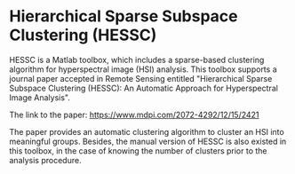 # Hierarchical Sparse Subspace Clustering (HESSC)

HESSC is a Matlab toolbox, which includes a sparse-based clustering algorithm for hyperspectral image (HSI) analysis. This toolbox supports a journal paper accepted in Remote Sensing entitled "Hierarchical Sparse Subspace Clustering (HESSC): An Automatic Approach for Hyperspectral Image Analysis".

The link to the paper: https://www.mdpi.com/2072-4292/12/15/2421

The paper provides an automatic clustering algorithm to cluster an HSI into meaningful groups.
Besides, the manual version of HESSC is also existed in this toolbox, in the case of knowing the number of clusters prior to the analysis procedure.
